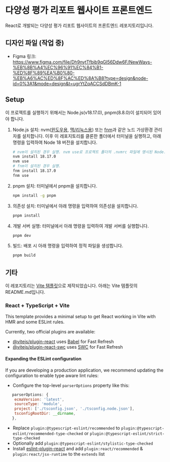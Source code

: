 # 다양성 평가 리포트 웹사이트 프론트엔드

React로 개발되는 다양성 평가 리포트 웹사이트의 프론트엔드 레포지토리입니다.

## 디자인 파일 (작업 중)

- Figma 링크: https://www.figma.com/file/Dh9nytTfbib9qGI56Ddw6F/NewWays-%EB%8B%A4%EC%96%91%EC%84%B1-%ED%8F%89%EA%B0%80-%EB%A6%AC%ED%8F%AC%ED%8A%B8?type=design&node-id=0%3A1&mode=design&t=ugrYtZqACCSdDBmK-1

## Setup

이 프로젝트를 실행하기 위해서는 Node.js(v18.17.0), pnpm(8.8.0)이 설치되어 있어야 합니다.

1.  Node.js 설치: nvm([윈도우용](https://github.com/coreybutler/nvm-windows), [맥/리눅스용](https://github.com/nvm-sh/nvm)) 또는 [fnm](https://github.com/Schniz/fnm)과 같은 노드 가상환경 관리자를 설치합니다. 이후 이 레포지토리를 클론한 폴더에서 터미널을 실행하고, 아래 명령을 입력하여 Node 18 버전을 설치합니다.
    ```bash
    # nvm이 설치된 경우 실행. nvm use로 프로젝트 폴더의 .nvmrc 파일에 명시된 Node.js 버전을 사용합니다.
    nvm install 18.17.0
    nvm use
    # fnm이 설치된 경우 실행.
    fnm install 18.17.0
    fnm use
    ```
2.  pnpm 설치: 터미널에서 pnpm을 설치합니다.
    ```bash
    npm install -g pnpm
    ```
3.  의존성 설치: 터미널에서 아래 명령을 입력하여 의존성을 설치합니다.
    ```bash
    pnpm install
    ```
4.  개발 서버 실행: 터미널에서 아래 명령을 입력하여 개발 서버를 실행합니다.
    ```bash
    pnpm dev
    ```
5.  빌드: 배포 시 아래 명령을 입력하여 정적 파일을 생성합니다.
    ```bash
    pnpm build
    ```

## 기타

이 레포지토리는 [Vite 템플릿](https://ko.vitejs.dev/guide/#scaffolding-your-first-vite-project)으로 제작되었습니다. 아래는 Vite 템플릿의 README.md입니다.

### React + TypeScript + Vite

This template provides a minimal setup to get React working in Vite with HMR and some ESLint rules.

Currently, two official plugins are available:

- [@vitejs/plugin-react](https://github.com/vitejs/vite-plugin-react/blob/main/packages/plugin-react/README.md) uses [Babel](https://babeljs.io/) for Fast Refresh
- [@vitejs/plugin-react-swc](https://github.com/vitejs/vite-plugin-react-swc) uses [SWC](https://swc.rs/) for Fast Refresh

#### Expanding the ESLint configuration

If you are developing a production application, we recommend updating the configuration to enable type aware lint rules:

- Configure the top-level `parserOptions` property like this:

```js
   parserOptions: {
    ecmaVersion: 'latest',
    sourceType: 'module',
    project: ['./tsconfig.json', './tsconfig.node.json'],
    tsconfigRootDir: __dirname,
   },
```

- Replace `plugin:@typescript-eslint/recommended` to `plugin:@typescript-eslint/recommended-type-checked` or `plugin:@typescript-eslint/strict-type-checked`
- Optionally add `plugin:@typescript-eslint/stylistic-type-checked`
- Install [eslint-plugin-react](https://github.com/jsx-eslint/eslint-plugin-react) and add `plugin:react/recommended` & `plugin:react/jsx-runtime` to the `extends` list
